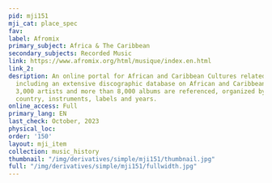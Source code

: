```yaml
---
pid: mji151
mji_cat: place_spec
fav: 
label: Afromix
primary_subject: Africa & The Caribbean
secondary_subjects: Recorded Music
link: https://www.afromix.org/html/musique/index.en.html
link_2: 
desription: An online portal for African and Caribbean Cultures related information,
  including an extensive discographic database on African and Caribbean music. Nearly
  3,000 artists and more than 8,000 albums are referenced, organized by musical styles,
  country, instruments, labels and years.
online_access: Full
primary_lang: EN
last_check: October, 2023
physical_loc: 
order: '150'
layout: mji_item
collection: music_history
thumbnail: "/img/derivatives/simple/mji151/thumbnail.jpg"
full: "/img/derivatives/simple/mji151/fullwidth.jpg"
---
```

